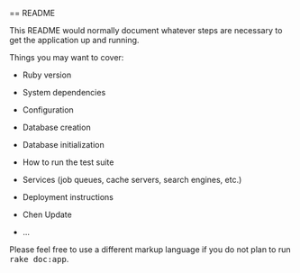 == README

This README would normally document whatever steps are necessary to get the
application up and running.

Things you may want to cover:

* Ruby version

* System dependencies

* Configuration

* Database creation

* Database initialization

* How to run the test suite

* Services (job queues, cache servers, search engines, etc.)

* Deployment instructions

* Chen Update

* ...


Please feel free to use a different markup language if you do not plan to run
<tt>rake doc:app</tt>.
